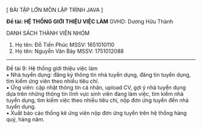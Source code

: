 [ BÀI TẬP LỚN MÔN LẬP TRÌNH JAVA ]

**Đề tài: HỆ THỐNG GIỚI THIỆU VIỆC LÀM** GVHD: Dương Hữu Thành

DANH SÁCH THÀNH VIÊN NHÓM
1. Họ tên: Đỗ Tiến Phúc     MSSV: 1651010110
2. Họ tên: Nguyễn Văn Bảy   MSSV: 1751012088

-----------------

Đề tài 9: Hệ thống giới thiệu việc làm<br>
▪ Nhà tuyển dụng: đăng ký thông tin nhà tuyển dụng, đăng tin tuyển dụng, tìm kiếm ứng viên theo nhiều tiêu chí.<br>
▪ Ứng viên: cập nhật thông tin cá nhân, upload CV, gợi ý nhà tuyển dụng dựa trên những thông tin lĩnh vực sinh viên đang làm việc, tìm kiếm nhà tuyển dụng, tìm kiếm việc theo nhiều tiêu chí, nộp đơn ứng tuyển đến nhà tuyển dụng.<br>
▪ Xuất báo cáo thống kê ứng viên nộp đơn ứng tuyển trên hệ thống hàng quý, hàng năm.
